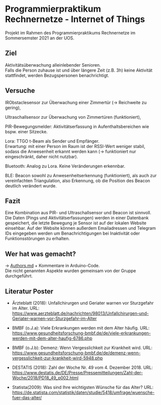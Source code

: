 # Programmierpraktikum Rechnernetze - Internet of Things

Projekt im Rahmen des Programmierpraktikums Rechnernetze im Sommersemster 2021 an der UOS.

## Ziel

Aktivitätsüberwachung alleinlebender Senioren.  
Falls die Person zuhause ist und über längere Zeit (z.B. 3h) keine Aktivität stattfindet, werden Bezugspersonen benachrichtigt.

## Versuche

IRObstaclesensor zur Überwachung einer Zimmertür (-> Reichweite zu gering),  

Ultraschallsensor zur Überwachung von Zimmertüren (funktioniert),  

PIR-Bewegungsmelder: Aktivitätserfassung in Aufenthaltsbereichen wie bspw. einer Sitzecke.

Lora: TTGO t-Beam als Sender und Empfänger.  
Erwartung: mit einer Person im Raum ist der RSSI-Wert weniger stabil, sodass die Anwesenheit erkannt werden kann (-> funktioniert nur eingeschränkt, daher nicht nutzbar).

Bluetooth: Analog zu Lora. Keine Veränderungen erkennbar.

BLE: Beacon sowohl zu Anwesenheitserkennung (funktioniert), als auch zur vereinfachten Triangulation, also Erkennung, ob die Position des Beacon deutlich verändert wurde.

## Fazit

Eine Kombination aus PIR- und Ultraschallsensor und Beacon ist sinnvoll.  
Die Daten (Pings und Aktivitätserfassungen) werden in einer Datenbank gespeichert, die letzte Bewegung je Sensor ist auf der lokalen Website einsehbar. Auf der Website können außerdem Emailadressen und Telegram IDs eingegeben werden um Benachrichtigungen bei Inaktivität oder Funktionsstörungen zu erhalten.

## Wer hat was gemacht?

-> [Authors.md](Authors.md) + Kommentare in Arduino-Code.  
Die nicht genannten Aspekte wurden gemeinsam von der Gruppe durchgeführt.

## Literatur Poster

- Ärzteblatt (2018): Unfallchirurgen und Geriater warnen vor Sturzgefahr im Alter. URL: https://www.aerzteblatt.de/nachrichten/98013/Unfallchirurgen-und-Geriater-warnen-vor-Sturzgefahr-im-Alter
  
- BMBF (o.J.a): Viele Erkrankungen werden mit dem Alter häufig. URL: https://www.gesundheitsforschung-bmbf.de/de/viele-erkrankungen-werden-mit-dem-alter-haufig-6786.php
  
- BMBF (o.J.b): Demenz: Wenn Vergesslichkeit zur Krankheit wird. URL: https://www.gesundheitsforschung-bmbf.de/de/demenz-wenn-vergesslichkeit-zur-krankheit-wird-5948.php
  
- DESTATIS (2018): Zahl der Woche Nr. 49 vom 4. Dezember 2018. URL: https://www.destatis.de/DE/Presse/Pressemitteilungen/Zahl-der-Woche/2018/PD18_49_p002.html
  
- Statista(2009): Was sind Ihre wichtigsten Wünsche für das Alter? URL: https://de.statista.com/statistik/daten/studie/5418/umfrage/wuensche-fuer-das-alter/
